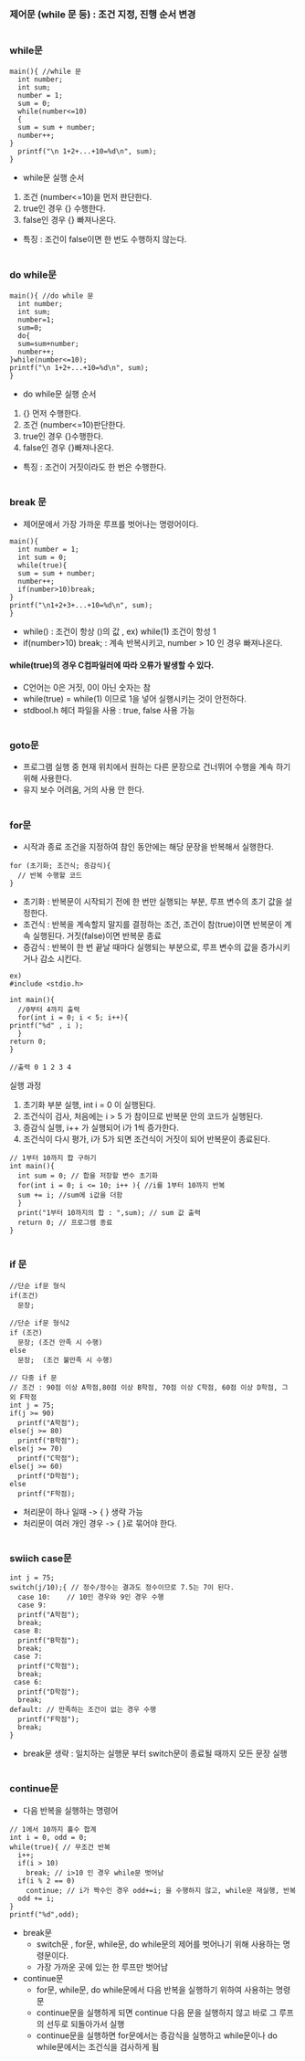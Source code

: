 ### 제어문 (while 문 등) : 조건 지정, 진행 순서 변경
#
### while문
```
main(){ //while 문
  int number;
  int sum;
  number = 1;
  sum = 0;
  while(number<=10)
  {
  sum = sum + number;
  number++;
}
  printf("\n 1+2+...+10=%d\n", sum);
}
```
- while문 실행 순서
1. 조건 (number<=10)을 먼저 판단한다.
2. true인 경우 {} 수행한다.
3. false인 경우 {} 빠져나온다.
- 특징 : 조건이 false이면 한 번도 수행하지 않는다.
#
### do while문
```
main(){ //do while 문
  int number;
  int sum;
  number=1;
  sum=0;
  do{
  sum=sum+number;
  number++;
}while(number<=10);
printf("\n 1+2+...+10=%d\n", sum);
}
```
- do while문 실행 순서
1. {} 먼저 수행한다.
2. 조건 (number<=10)판단한다.
3. true인 경우 {}수행한다.
4. false인 경우 {}빠져나온다.
- 특징 : 조건이 거짓이라도 한 번은 수행한다.
#
### break 문 
- 제어문에서 가장 가까운 루프를 벗어나는 명령어이다.
```
main(){
  int number = 1;
  int sum = 0;
  while(true){
  sum = sum + number;
  number++;
  if(number>10)break;
}
printf("\n1+2+3+...+10=%d\n", sum);
}
```
- while() : 조건이 항상 ()의 값 , ex) while(1) 조건이 항성 1
- if(number>10) break; : 계속 반복시키고, number > 10 인 경우 빠져나온다.
#### while(true)의 경우 C컴파일러에 따라 오류가 발생할 수 있다.
- C언어는 0은 거짓, 0이 아닌 숫자는 참
- while(true) = while(1) 이므로 1을 넣어 실행시키는 것이 안전하다.
- stdbool.h 헤더 파일을 사용 : true, false 사용 가능
#
### goto문 
- 프로그램 실행 중 현재 위치에서 원하는 다른 문장으로 건너뛰어 수행을 계속 하기 위해 사용한다.
- 유지 보수 어려움, 거의 사용 안 한다.
#
### for문
- 시작과 종료 조건을 지정하여 참인 동안에는 해당 문장을 반복해서 실행한다.
```
for (초기화; 조건식; 증감식){
  // 반복 수행할 코드
}
```
- 초기화 : 반복문이 시작되기 전에 한 번만 실행되는 부분, 루프 변수의 초기 값을 설정한다.
- 조건식 : 반복을 계속할지 말지를 결정하는 조건, 조건이 참(true)이면 반복문이 계속 실행된다.
          거짓(false)이면 반복문 종료
- 증감식 : 반복이 한 번 끝날 때마다 실행되는 부분으로, 루프 변수의 값을 증가시키거나 감소 시킨다.
```
ex)
#include <stdio.h>

int main(){
  //0부터 4까지 출력
  for(int i = 0; i < 5; i++){
printf("%d" , i );
  }
return 0;
}

//출력 0 1 2 3 4
```
실행 과정
1. 초기화 부분 실행, int i = 0 이 실행된다.
2. 조건식이 검사, 처음에는 i > 5 가 참이므로 반복문 안의 코드가 실행된다.
3. 증감식 실행, i++ 가 실행되어 i가 1씩 증가한다.
4. 조건식이 다시 평가, i가 5가 되면 조건식이 거짓이 되어 반복문이 종료된다.

```
// 1부터 10까지 합 구하기
int main(){
  int sum = 0; // 합을 저장할 변수 초기화
  for(int i = 0; i <= 10; i++ ){ //i를 1부터 10까지 반복
  sum += i; //sum에 i값을 더함
  }
  print("1부터 10까지의 합 : ",sum); // sum 값 출력
  return 0; // 프로그램 종료
}
```
#
### if 문
```
//단순 if문 형식
if(조건)
  문장;

//단순 if문 형식2
if (조건)
  문장; (조건 만족 시 수행)
else
  문장;  (조건 불만족 시 수행)
```

```
// 다중 if 문
// 조건 : 90점 이상 A학점,80점 이상 B학점, 70점 이상 C학점, 60점 이상 D학점, 그 외 F학점
int j = 75;
if(j >= 90)
  printf("A학점");
else(j >= 80)
  printf("B학점");
else(j >= 70)
  printf("C학점");
else(j >= 60)
  printf("D학점");
else
  printf("F학점);
```
- 처리문이 하나 일때 -> { } 생략 가능
- 처리문이 여러 개인 경우 -> { }로 묶어야 한다.
#
### swiich case문
```
int j = 75;
switch(j/10);{ // 정수/정수는 결과도 정수이므로 7.5는 7이 된다.
  case 10:    // 10인 경우와 9인 경우 수행
  case 9:
  printf("A학점");
  break;
 case 8:
  printf("B학점");
  break;
 case 7:
  printf("C학점");
  break;
 case 6:
  printf("D학점");
  break;
default: // 만족하는 조건이 없는 경우 수행
  printf("F학점");
  break;
}
```
- break문 생략 : 일치하는 실행문 부터 switch문이 종료될 때까지 모든 문장 실행
#
### continue문 
- 다음 반복을 실행하는 명령어
```
// 1에서 10까지 홀수 합계
int i = 0, odd = 0;
while(true){ // 무조건 반복
  i++;
  if(i > 10)
    break; // i>10 인 경우 while문 벗어남
  if(i % 2 == 0)
    continue; // i가 짝수인 경우 odd+=i; 을 수행하지 않고, while문 재실행, 반복
  odd += i;
}
printf("%d",odd);
```
- break문
  -  switch문 , for문, while문, do while문의 제어를 벗어나기 위해 사용하는 명령문이다.
  - 가장 가까운 곳에 있는 한 루프만 벗어남
- continue문
  - for문, while문, do while문에서 다음 반복을 실행하기 위하여 사용하는 명령문
  - continue문을 실행하게 되면 continue 다음 문을 실행하지 않고 바로 그 루프의 선두로 되돌아가서 실행
  - continue문을 실행하면 for문에서는 증감식을 실행하고 while문이나 do while문에서는 조건식을 검사하게 됨

